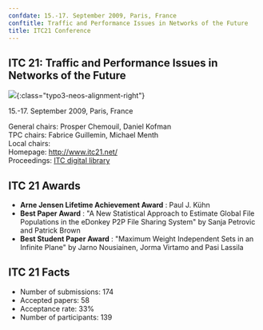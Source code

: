 ```yaml
---
confdate: 15.-17. September 2009, Paris, France
conftitle: Traffic and Performance Issues in Networks of the Future
title: ITC21 Conference
---
```


## ITC 21: Traffic and Performance Issues in Networks of the Future

![]({{site.baseurl}}/assets/Persistent/itc18-27-small.png){:class="typo3-neos-alignment-right"}

15.-17. September 2009, Paris, France

General chairs: Prosper Chemouil, Daniel Kofman<br/>
TPC chairs: Fabrice Guillemin, Michael Menth<br/>
Local chairs:<br/>
Homepage: <http://www.itc21.net/><br/>
Proceedings: [ITC digital library](../itc-library/itc21.html)

## ITC 21 Awards

  *  **Arne Jensen Lifetime Achievement Award** : Paul J. Kühn
  *  **Best Paper Award** : "A New Statistical Approach to Estimate Global File Populations in the eDonkey P2P File Sharing System" by Sanja Petrovic and Patrick Brown
  *  **Best Student Paper Award** : "Maximum Weight Independent Sets in an Infinite Plane" by Jarno Nousiainen, Jorma Virtamo and Pasi Lassila



## ITC 21 Facts

  * Number of submissions: 174
  * Accepted papers: 58
  * Acceptance rate: 33%
  * Number of participants: 139

